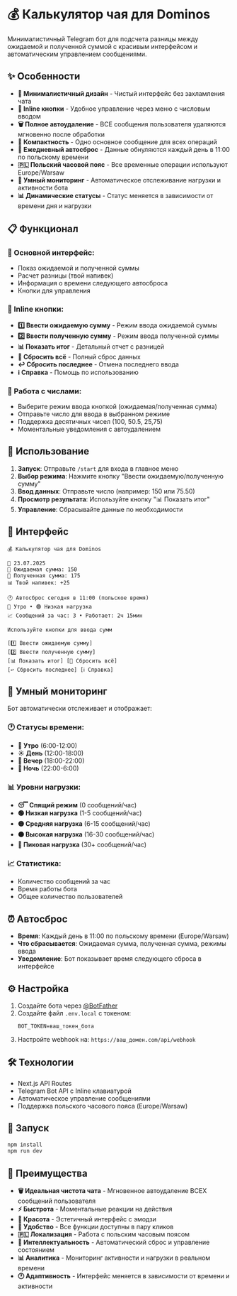# 💰 Калькулятор чая для Dominos

Минималистичный Telegram бот для подсчета разницы между ожидаемой и полученной суммой с красивым интерфейсом и автоматическим управлением сообщениями.

## ✨ Особенности

- **🎨 Минималистичный дизайн** - Чистый интерфейс без захламления чата
- **🔘 Inline кнопки** - Удобное управление через меню с числовым вводом
- **🗑️ Полное автоудаление** - ВСЕ сообщения пользователя удаляются мгновенно после обработки
- **📱 Компактность** - Одно основное сообщение для всех операций
- **🌅 Ежедневный автосброс** - Данные обнуляются каждый день в 11:00 по польскому времени
- **🇵🇱 Польский часовой пояс** - Все временные операции используют Europe/Warsaw
- **🤖 Умный мониторинг** - Автоматическое отслеживание нагрузки и активности бота
- **📊 Динамические статусы** - Статус меняется в зависимости от времени дня и нагрузки

## 📋 Функционал

### 🎯 Основной интерфейс:

- Показ ожидаемой и полученной суммы
- Расчет разницы (твой напивек)
- Информация о времени следующего автосброса
- Кнопки для управления

### 🔘 Inline кнопки:

- **1️⃣ Ввести ожидаемую сумму** - Режим ввода ожидаемой суммы
- **2️⃣ Ввести полученную сумму** - Режим ввода полученной суммы
- **📊 Показать итог** - Детальный отчет с разницей
- **🔄 Сбросить всё** - Полный сброс данных
- **↩️ Сбросить последнее** - Отмена последнего ввода
- **ℹ️ Справка** - Помощь по использованию

### 🔢 Работа с числами:

- Выберите режим ввода кнопкой (ожидаемая/полученная сумма)
- Отправьте число для ввода в выбранном режиме
- Поддержка десятичных чисел (100, 50.5, 25,75)
- Моментальные уведомления с автоудалением

## 🚀 Использование

1. **Запуск**: Отправьте `/start` для входа в главное меню
2. **Выбор режима**: Нажмите кнопку "Ввести ожидаемую/полученную сумму"
3. **Ввод данных**: Отправьте число (например: 150 или 75.50)
4. **Просмотр результата**: Используйте кнопку "📊 Показать итог"
5. **Управление**: Сбрасывайте данные по необходимости

## 🎨 Интерфейс

```
💰 Калькулятор чая для Dominos

📅 23.07.2025
🎯 Ожидаемая сумма: 150
💸 Полученная сумма: 175
📊 Твой напивек: +25

🕐 Автосброс сегодня в 11:00 (польское время)
🌅 Утро • 🟢 Низкая нагрузка
📈 Сообщений за час: 3 • Работает: 2ч 15мин

Используйте кнопки для ввода сумм

[1️⃣ Ввести ожидаемую сумму]
[2️⃣ Ввести полученную сумму]
[📊 Показать итог] [🔄 Сбросить всё]
[↩️ Сбросить последнее] [ℹ️ Справка]
```

## 🤖 Умный мониторинг

Бот автоматически отслеживает и отображает:

### 🕐 Статусы времени:
- **🌅 Утро** (6:00-12:00)
- **☀️ День** (12:00-18:00) 
- **🌆 Вечер** (18:00-22:00)
- **🌙 Ночь** (22:00-6:00)

### 📊 Уровни нагрузки:
- **😴 Спящий режим** (0 сообщений/час)
- **🟢 Низкая нагрузка** (1-5 сообщений/час)
- **🟡 Средняя нагрузка** (6-15 сообщений/час)
- **🟠 Высокая нагрузка** (16-30 сообщений/час)
- **🔴 Пиковая нагрузка** (30+ сообщений/час)

### 📈 Статистика:
- Количество сообщений за час
- Время работы бота
- Общее количество пользователей

## ⏰ Автосброс

- **Время**: Каждый день в 11:00 по польскому времени (Europe/Warsaw)
- **Что сбрасывается**: Ожидаемая сумма, полученная сумма, режимы ввода
- **Уведомление**: Бот показывает время следующего сброса в интерфейсе

## ⚙️ Настройка

1. Создайте бота через [@BotFather](https://t.me/BotFather)
2. Создайте файл `.env.local` с токеном:
   ```
   BOT_TOKEN=ваш_токен_бота
   ```
3. Настройте webhook на: `https://ваш_домен.com/api/webhook`

## 🛠️ Технологии

- Next.js API Routes
- Telegram Bot API с Inline клавиатурой
- Автоматическое управление сообщениями
- Поддержка польского часового пояса (Europe/Warsaw)

## 🚀 Запуск

```bash
npm install
npm run dev
```

## 🎯 Преимущества

- **🗑️ Идеальная чистота чата** - Мгновенное автоудаление ВСЕХ сообщений пользователя
- **⚡ Быстрота** - Моментальные реакции на действия
- **🎨 Красота** - Эстетичный интерфейс с эмодзи
- **🎯 Удобство** - Все функции доступны в пару кликов
- **🇵🇱 Локализация** - Работа с польским часовым поясом
- **🤖 Интеллектуальность** - Автоматический сброс и управление состоянием
- **📊 Аналитика** - Мониторинг активности и нагрузки в реальном времени
- **🕐 Адаптивность** - Интерфейс меняется в зависимости от времени и активности

